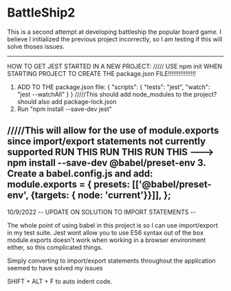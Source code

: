 # BattleShip2
This is a second attempt at developing battleship the popular board game. I believe I initialized the previous project incorrectly, so I am testing if this will solve thoses issues.

-------------------------------------------------------------------------
HOW TO GET JEST STARTED IN A NEW PROJECT:
/////
USE npm init WHEN STARTING PROJECT TO CREATE THE 
package.json FILE!!!!!!!!!!!!!!!!
1. ADD TO THE package.json file:
            {
               "scripts": {
                    "tests": "jest",
                    "watch": "jest --watchAll"
                }
            }
/////This should add node_modules to the project? should also add package-lock.json
2. Run "npm install --save-dev jest"

/////This will allow for the use of module.exports since import/export statements not currently supported
 RUN THIS RUN THIS RUN THIS --->      npm install --save-dev @babel/preset-env
3. Create a babel.config.js and add: 
        module.exports = {
            presets: [['@babel/preset-env', {targets: { node: 'current'}}]],
        };
---------------------------------------------------------------------------------

10/9/2022 -- UPDATE ON SOLUTION TO IMPORT STATEMENTS --

The whole point of using babel in this project is so I can use import/export in my test suite.
Jest wont allow you to use ES6 syntax out of the box 
module.exports doesn't work when working in a browser environment either, so this complicated things.

Simply converting to import/export statements throughout the application seemed to have solved my issues


SHIFT + ALT + F to auto indent code.


